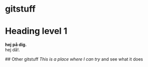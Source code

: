 # gitstuff
<h1> Heading level 1 </h1>
<P><strong>hej på dig.</strong><br>
hej då!.</p>
## Other gitstuff
<em>This is a place where I can try </em> and see what it does  
